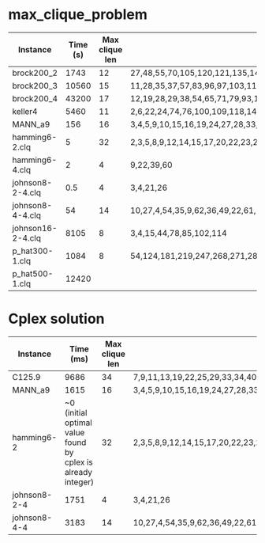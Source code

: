 # max_clique_problem

Instance|Time (s)|Max clique len|Max clique verticies
---|---|---|---|
brock200_2|1743|12|27,48,55,70,105,120,121,135,145,149,158,183
brock200_3|10560|15|11,28,35,37,57,83,96,97,103,117,129,143,157,172,177
brock200_4|43200|17|12,19,28,29,38,54,65,71,79,93,117,127,139,161,165,186,192
keller4|5460|11|2,6,22,24,74,76,100,109,118,140,153
MANN_a9|156|16|3,4,5,9,10,15,16,19,24,27,28,33,36,38,42,45
hamming6-2.clq|5|32|2,3,5,8,9,12,14,15,17,20,22,23,26,27,29,32,33,36,38,39,42,43,45,48,50,51,53,56,57,60,62,63
hamming6-4.clq|2|4|9,22,39,60
johnson8-2-4.clq|0.5|4|3,4,21,26
johnson8-4-4.clq|54|14|10,27,4,54,35,9,62,36,49,22,61,17,44,67
johnson16-2-4.clq|8105|8|3,4,15,44,78,85,102,114
p_hat300-1.clq|1084|8|54,124,181,219,247,268,271,287
p_hat500-1.clq|12420

# Cplex solution

Instance|Time (ms)|Max clique len|Max clique verticies
---|---|---|---|
C125.9| 9686|34|7,9,11,13,19,22,25,29,33,34,40,44,49,52,54,55,66,67,68,70,79,80,93,96,98,99,103,104,110,111,114,117,122,125
MANN_a9| 1615|16|3,4,5,9,10,15,16,19,24,27,28,33,36,38,42,45
hamming6-2| ~0 (initial optimal value found by cplex is already integer)|32|2,3,5,8,9,12,14,15,17,20,22,23,26,27,29,32,33,36,38,39,42,43,45,48,50,51,53,56,57,60,62,63
johnson8-2-4| 1751|4|3,4,21,26
johnson8-4-4| 3183|14|10,27,4,54,35,9,62,36,49,22,61,17,44,67
